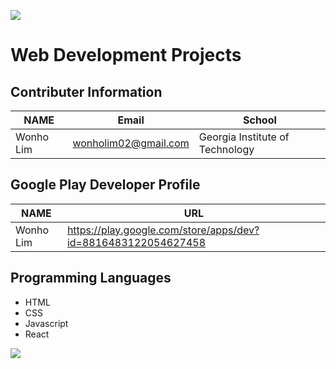 ![](https://placehold.it/950x90/0000FF/fff?text=Welcome!)
# Web Development **Projects**

## Contributer Information
<!-- Tables -->
| NAME      | Email                |School                           |
| --------- | -------------------- |---------------------------------|
| Wonho Lim | wonholim02@gmail.com | Georgia Institute of Technology |

## Google Play Developer Profile
| NAME      | URL                                                           |       
| --------- | --------------------------------------------------------------|
| Wonho Lim | https://play.google.com/store/apps/dev?id=8816483122054627458 |

## Programming Languages
* HTML
* CSS
* Javascript
* React

![](https://upload.wikimedia.org/wikipedia/commons/3/3b/Internet_et_ses_applications.png)
